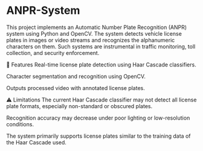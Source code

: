 # ANPR-System
This project implements an Automatic Number Plate Recognition (ANPR) system using Python and OpenCV. 
The system detects vehicle license plates in images or video streams and recognizes the alphanumeric characters on them. 
Such systems are instrumental in traffic monitoring, toll collection, and security enforcement.

📌 Features
Real-time license plate detection using Haar Cascade classifiers.

Character segmentation and recognition using OpenCV.

Outputs processed video with annotated license plates.

⚠️ Limitations
The current Haar Cascade classifier may not detect all license plate formats, especially non-standard or obscured plates.

Recognition accuracy may decrease under poor lighting or low-resolution conditions.

The system primarily supports license plates similar to the training data of the Haar Cascade used.
